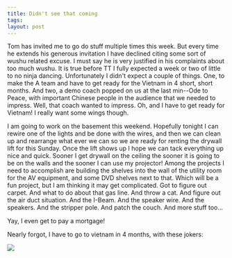 ```yaml
---
title: Didn't see that coming
tags: 
layout: post
---
```

Tom has invited me to go do stuff multiple times this week.  But every time he extends his generous invitation I have declined citing some sort of wushu related excuse.  I must say he is very justified in his complaints about too much wushu.  It is true before TT I fully expected a week or two of little to no ninja dancing.  Unfortunately I didn't expect a couple of things.  One, to make the A team and have to get ready for the Vietnam in 4 short, short months.  And two, a demo coach popped on us at the last min--Ode to Peace, with important Chinese people in the audience that we needed to impress.   Well, that coach wanted to impress.  Oh, and I have to get ready for Vietnam!  I really want some wings though.



I am going to work on the basement this weekend.  Hopefully tonight I can rewire one of the lights and be done with the wires, and then we can clean up and rearrange what ever we can so we are ready for renting the drywall lift for this Sunday.  Once the lift shows up I hope we can tack everything up nice and quick.  Sooner I get drywall on the ceiling the sooner it is going to be on the walls and the sooner I can use my projector!  Among the projects I need to accomplish are building the shelves into the wall of the utility room for the AV equipment, and some DVD shelves next to that.  Which will be a fun project, but I am thinking it may get complicated.   Got to figure out carpet.  And what to do about that gas line.  And throw a cat.  And figure out the air duct situation.  And the I-Beam.  And the speaker wire. And the speakers. And the stripper pole.  And patch the couch.  And more stuff too...



Yay, I even get to pay a mortgage!



Nearly forgot, I have to go to vietnam in 4 months, with these jokers:

<img src="http://www.fuzzymonk.com/albums/2005teamtrials/USATeamAndJudges.jpg" align="center">
